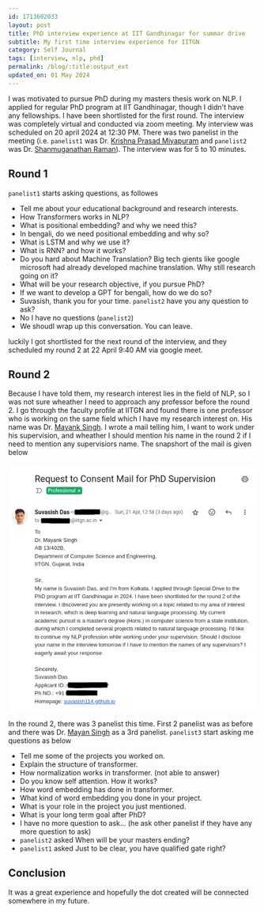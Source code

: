 ```yaml
---
id: 1713602033
layout: post
title: PhD interview experience at IIT Gandhinagar for summar drive
subtitle: My first time interview experience for IITGN
category: Self Journal
tags: [interview, nlp, phd]
permalink: /blog/:title:output_ext
updated_on: 01 May 2024
---
```


I was motivated to pursue PhD during my masters thesis work on NLP. I applied for regular PhD program at IIT Gandhinagar, though I didn't have any fellowships. I have been shortlisted for the first round. The interview was completely virtual and conducted via zoom meeting. My interview was scheduled on 20 april 2024 at 12:30 PM. There was two panelist in the meeting (i.e. `panelist1` was Dr. [Krishna Prasad Miyapuram](https://cogs.iitgn.ac.in/team/krishna-prasad-miyapuram/) and `panelist2` was Dr. [Shanmuganathan Raman](https://people.iitgn.ac.in/~shanmuga/)). The interview was for 5 to 10 minutes.

## Round 1

`panelist1` starts asking questions, as followes

- Tell me about your educational background and research interests.
- How Transformers works in NLP?
- What is positional embedding? and why we need this?
- In bengali, do we need positional embedding and why so?
- What is LSTM and why we use it?
- What is RNN? and how it works?
- Do you hard about Machine Translation? Big tech gients like google microsoft had already developed machine translation. Why still research going on it?
- What will be your research objective, if you pursue PhD?
- If we want to develop a GPT for bengali, how do we do so?
- Suvasish, thank you for your time. `panelist2` have you any question to ask?
- No I have no questions (`panelist2`)
- We shoudl wrap up this conversation. You can leave.

luckily I got shortlisted for the next round of the interview, and they scheduled my round 2 at 22 April 9:40 AM via google meet.

## Round 2

Because I have told them, my research interest lies in the field of NLP, so I was not sure wheather I need to approach any professor before the round 2. I go through the faculty profile at IITGN and found there is one professor who is working on the same field which I have my research interest on. His name was Dr. [Mayank Singh](https://mayank4490.github.io/). I wrote a mail telling him, I want to work under his supervision, and wheather I should mention his name in the round 2 if I need to mention any supervisiors name. The snapshort of the mail is given below

![PhD consent mail](/assets/post/1713602033/phd_consent_mail.png)

In the round 2, there was 3 panelist this time. First 2 panelist was as before and there was Dr. [Mayan Singh](https://mayank4490.github.io/) as a 3rd panelist. `panelist3` start asking me questions as below

- Tell me some of the projects you worked on.
- Explain the structure of transformer.
-  How normalization works in transformer. (not able to answer)
- Do you know self attention. How it works?
- How word embedding has done in transformer.
- What kind of word embedding you done in your project.
- What is your role in the project you just mentioned.
- What is your long term goal after PhD?
- I have no more question to ask... (he ask other panelist if they have any more question to ask)
- `panelist2` asked When will be your masters ending?
- `panelist1` asked Just to be clear, you have qualified gate right?

## Conclusion

It was a great experience and hopefully the dot created will be connected somewhere in my future.

